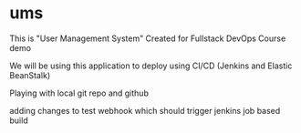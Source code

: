 # ums

This is "User Management System" Created for Fullstack DevOps Course demo

We will be using this application to deploy using CI/CD (Jenkins and Elastic BeanStalk) 

Playing with local git repo and github

adding changes to test webhook which should trigger jenkins job based build
